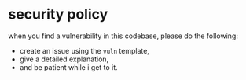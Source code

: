 # security policy

when you find a vulnerability in this codebase, please do the following:

- create an issue using the `vuln` template,
- give a detailed explanation,
- and be patient while i get to it.